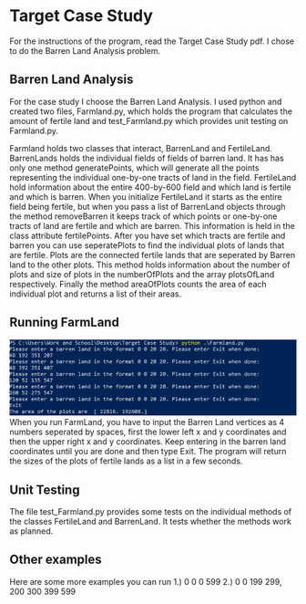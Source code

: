# Target Case Study
For the instructions of the program, read the Target Case Study pdf. I chose to do the Barren Land Analysis problem.


## Barren Land Analysis
For the case study I choose the Barren Land Analysis. I used python and created two files, Farmland.py, which holds the program that calculates the amount of fertile land and test_Farmland.py which provides unit testing on Farmland.py. 

Farmland holds two classes that interact, BarrenLand and FertileLand. BarrenLands holds the individual fields of fields of barren land. It has has only one method generatePoints, which will generate all the points representing the individual one-by-one tracts of land in the field. FertileLand hold information about the entire 400-by-600 field and which land is fertile and which is barren. When you initialize FertileLand it starts as the entire field being fertile, but when you pass a list of BarrenLand objects through the method removeBarren it keeps track of which points or one-by-one tracts of land are fertile and which are barren. This information is held in the class attribute fertilePoints. After you have set which tracts are fertile and barren you can use seperatePlots to find the individual plots of lands that are fertile. Plots are the connected fertile lands that are seperated by Barren land to the other plots. This method holds information about the number of plots and size of plots in the numberOfPlots and the array plotsOfLand respectively. Finally the method areaOfPlots counts the area of each individual plot and returns a list of their areas.



## Running FarmLand
![alt text](ExampleCode.PNG "Example of how to run code")
When you run FarmLand, you have to input the Barren Land vertices as 4 numbers seperated by spaces, first the lower left x and y coordinates and then the upper right x and y coordinates. Keep entering in the barren land coordinates until you are done and then type Exit. The program will return the sizes of the plots of fertile lands as a list in a few seconds.


## Unit Testing
The file test_Farmland.py provides some tests on the individual methods of the classes FertileLand and BarrenLand. It tests whether the methods work as planned.

## Other examples
Here are some more examples you can run
1.)  0 0 0 599 
2.)  0 0 199 299, 200 300 399 599

